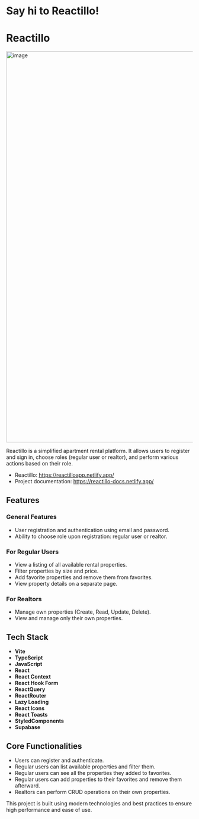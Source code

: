 # Say hi to Reactillo!

# Reactillo
<img width="1051" alt="image" src="https://github.com/YuriySenchkovskiy/reactillo-app/assets/69895797/526d3f61-be6e-4860-a1e5-7d9809ffe3f3">

Reactillo is a simplified apartment rental platform. It allows users to register and sign in, choose roles (regular user or realtor), and perform various actions based on their role.

- Reactillo: https://reactilloapp.netlify.app/
- Project documentation: https://reactillo-docs.netlify.app/

## Features

### General Features
- User registration and authentication using email and password.
- Ability to choose role upon registration: regular user or realtor.

### For Regular Users
- View a listing of all available rental properties.
- Filter properties by size and price.
- Add favorite properties and remove them from favorites.
- View property details on a separate page.

### For Realtors
- Manage own properties (Create, Read, Update, Delete).
- View and manage only their own properties.

## Tech Stack
- **Vite**
- **TypeScript**
- **JavaScript**
- **React**
- **React Context**
- **React Hook Form**
- **ReactQuery**
- **ReactRouter**
- **Lazy Loading**
- **React Icons**
- **React Toasts**
- **StyledComponents**
- **Supabase**

## Core Functionalities
- Users can register and authenticate.
- Regular users can list available properties and filter them.
- Regular users can see all the properties they added to favorites.
- Regular users can add properties to their favorites and remove them afterward.
- Realtors can perform CRUD operations on their own properties.

This project is built using modern technologies and best practices to ensure high performance and ease of use.
